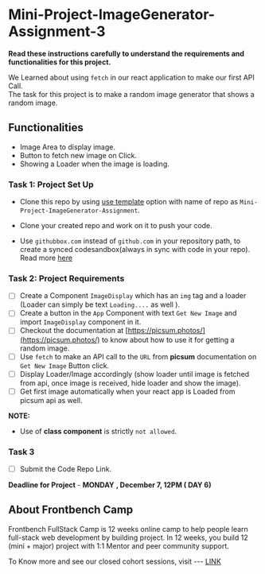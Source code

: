 # Mini-Project-ImageGenerator-Assignment-3

**Read these instructions carefully to understand the requirements and functionalities for this project.**

We Learned about using `fetch` in our react application to make our first API Call.<br>
The task for this project is to make a random image generator that shows a random image.

## Functionalities

- Image Area to display image.
- Button to fetch new image on Click.
- Showing a Loader when the image is loading.
 
### Task 1: Project Set Up

- Clone this repo by using [use template](https://github.com/frontbenchHQ/Mini-Project-ImageGenerator-Assignment-3/generate) option with name of repo as `Mini-Project-ImageGenerator-Assignment`.

- Clone your created repo and work on it to push your code.

- Use `githubbox.com` instead of `github.com` in your repository path, to create a synced codesandbox(always in sync with code in your repo). Read more [here](https://codesandbox.io/docs/importing#import-from-github)

### Task 2: Project Requirements

- [ ] Create a Component `ImageDisplay` which has an `img` tag and a loader (Loader can simply be text `Loading....` as well ).
- [ ] Create a button in the `App` Component with text `Get New Image` and import `ImageDisplay` component in it.
- [ ] Checkout the documentation at [https://picsum.photos/](https://picsum.photos/) to know about how to use it for getting  a random image.
- [ ] Use  `fetch`  to make an API call to the `URL` from **picsum** documentation on `Get New Image` Button click.
- [ ] Display Loader/Image accordingly (show loader until image is fetched from api, once image is received, hide loader and show the image).
- [ ] Get first image automatically when your react app is Loaded from picsum api as well.

**NOTE:**

- Use of **class component** is strictly `not allowed`.

### Task 3

- [ ]  Submit the Code Repo Link.



**Deadline for Project** - **MONDAY** **, December 7, 12PM ( DAY 6)**

## About Frontbench Camp

Frontbench FullStack Camp is 12 weeks online camp to help people learn full-stack web development by building project. In 12 weeks, you build 12 (mini + major) project with 1:1 Mentor and peer community support.

To Know more and see our closed cohort sessions, visit --- [LINK](https://bit.ly/33kujsS)

